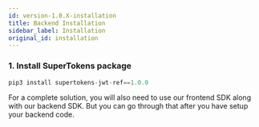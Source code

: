 ```yaml
---
id: version-1.0.X-installation
title: Backend Installation
sidebar_label: Installation
original_id: installation
---
```


### 1. Install SuperTokens package
```js
pip3 install supertokens-jwt-ref==1.0.0
```

<div class="divider"></div>

<div class="specialNote">
For a complete solution, you will also need to use our frontend SDK along with our backend SDK. But you can go through that after you have setup your backend code.
</div>